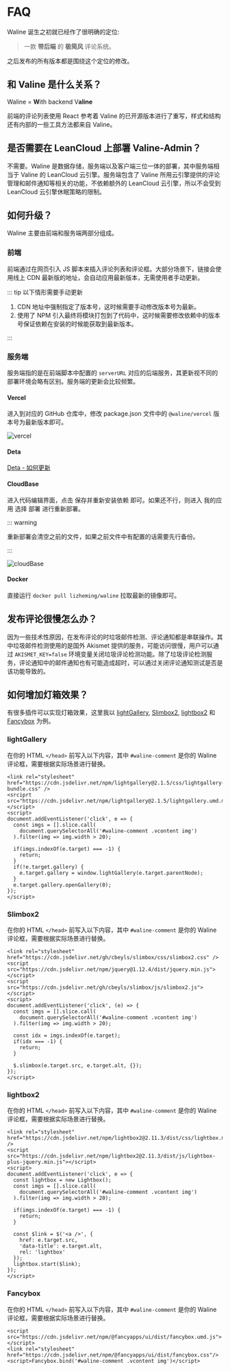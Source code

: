 # FAQ

Waline 诞生之初就已经作了很明确的定位:

> 一款 **带后端** 的 **极简风** 评论系统。

之后发布的所有版本都是围绕这个定位的修改。

## 和 Valine 是什么关系？

Waline = **W**ith backend V**aline**

前端的评论列表使用 React 参考着 Valine 的已开源版本进行了重写，样式和结构还有内部的一些工具方法都来自 Valine。

## 是否需要在 LeanCloud 上部署 Valine-Admin？

不需要。Waline 是数据存储，服务端以及客户端三位一体的部署，其中服务端相当于 Valine 的 LeanCloud 云引擎。服务端包含了 Valine 所用云引擎提供的评论管理和邮件通知等相关的功能，不依赖额外的 LeanCloud 云引擎，所以不会受到 LeanCloud 云引擎休眠策略的限制。

## 如何升级？

Waline 主要由前端和服务端两部分组成。

### 前端

前端通过在网页引入 JS 脚本来插入评论列表和评论框。大部分场景下，链接会使用线上 CDN 最新版的地址，会自动应用最新版本，无需使用者手动更新。

::: tip 以下情形需要手动更新

1. CDN 地址中强制指定了版本号，这时候需要手动修改版本号为最新。
2. 使用了 NPM 引入最终将模块打包到了代码中，这时候需要修改依赖中的版本号保证依赖在安装的时候能获取到最新版本。

:::

### 服务端

服务端指的是在前端脚本中配置的 `serverURL` 对应的后端服务，其更新视不同的部署环境会略有区别。服务端的更新会比较频繁。

#### Vercel

进入到对应的 GitHub 仓库中，修改 package.json 文件中的 `@waline/vercel` 版本号为最新版本即可。

![vercel](./assets/vercel-update.png)

#### Deta

[Deta - 如何更新](https://waline.js.org/guide/server/deta.html#deta-%E5%A6%82%E4%BD%95%E6%9B%B4%E6%96%B0)

#### CloudBase

进入代码编辑界面，点击 <kbd>保存并重新安装依赖</kbd> 即可。如果还不行，则进入 <kbd>我的应用</kbd> 选择 <kbd>部署</kbd> 进行重新部署。

::: warning

重新部署会清空之前的文件，如果之前文件中有配置的话需要先行备份。

:::

![cloudBase](./assets/cloudbase-update.jpg)

#### Docker

直接运行 `docker pull lizheming/waline` 拉取最新的镜像即可。

## 发布评论很慢怎么办？

因为一些技术性原因，在发布评论的时垃圾邮件检测、评论通知都是串联操作。其中垃圾邮件检测使用的是国外 Akismet 提供的服务，可能访问很慢，用户可以通过 `AKISMET_KEY=false` 环境变量关闭垃圾评论检测功能。除了垃圾评论检测服务，评论通知中的邮件通知也有可能造成超时，可以通过关闭评论通知测试是否是该功能导致的。

## 如何增加灯箱效果？

有很多插件可以实现灯箱效果，这里我以 [lightGallery](https://www.lightgalleryjs.com/), [Slimbox2](https://www.digitalia.be/software/slimbox2/), [lightbox2](https://lokeshdhakar.com/projects/lightbox2/) 和 [Fancybox](https://fancyapps.com/docs/ui/fancybox/) 为例。

### lightGallery

在你的 HTML `</head>` 前写入以下内容，其中 `#waline-comment` 是你的 Waline 评论框，需要根据实际场景进行替换。

```
<link rel="stylesheet" href="https://cdn.jsdelivr.net/npm/lightgallery@2.1.5/css/lightgallery-bundle.css" />
<srciprt src="https://cdn.jsdelivr.net/npm/lightgallery@2.1.5/lightgallery.umd.min.js"></script>
<script>
document.addEventListener('click', e => {
  const imgs = [].slice.call(
    document.querySelectorAll('#waline-comment .vcontent img')
  ).filter(img => img.width > 20);

  if(imgs.indexOf(e.target) === -1) {
    return;
  }
  if(!e.target.gallery) {
    e.target.gallery = window.lightGallery(e.target.parentNode);
  }
  e.target.gallery.openGallery(0);
});
</script>
```

### Slimbox2

在你的 HTML `</head>` 前写入以下内容，其中 `#waline-comment` 是你的 Waline 评论框，需要根据实际场景进行替换。

```
<link rel="stylesheet" href="https://cdn.jsdelivr.net/gh/cbeyls/slimbox/css/slimbox2.css" />
<script src="https://cdn.jsdelivr.net/npm/jquery@1.12.4/dist/jquery.min.js"></script>
<script src="https://cdn.jsdelivr.net/gh/cbeyls/slimbox/js/slimbox2.js"></script>
<script>
document.addEventListener('click', (e) => {
  const imgs = [].slice.call(
    document.querySelectorAll('#waline-comment .vcontent img')
  ).filter(img => img.width > 20);

  const idx = imgs.indexOf(e.target);
  if(idx === -1) {
    return;
  }

  $.slimbox(e.target.src, e.target.alt, {});
});
</script>
```

### lightbox2

在你的 HTML `</head>` 前写入以下内容，其中 `#waline-comment` 是你的 Waline 评论框，需要根据实际场景进行替换。

```
<link rel="stylesheet" href="https://cdn.jsdelivr.net/npm/lightbox2@2.11.3/dist/css/lightbox.min.css" />
<script src="https://cdn.jsdelivr.net/npm/lightbox2@2.11.3/dist/js/lightbox-plus-jquery.min.js"></script>
<script>
document.addEventListener('click', e => {
  const lightbox = new Lightbox();
  const imgs = [].slice.call(
    document.querySelectorAll('#waline-comment .vcontent img')
  ).filter(img => img.width > 20);

  if(imgs.indexOf(e.target) === -1) {
    return;
  }

  const $link = $('<a />', {
    href: e.target.src,
    'data-title': e.target.alt,
    rel: 'lightbox'
  });
  lightbox.start($link);
});
</script>
```

### Fancybox

在你的 HTML `</head>` 前写入以下内容，其中 `#waline-comment` 是你的 Waline 评论框，需要根据实际场景进行替换。

```
<script src="https://cdn.jsdelivr.net/npm/@fancyapps/ui/dist/fancybox.umd.js"></script>
<link rel="stylesheet" href="https://cdn.jsdelivr.net/npm/@fancyapps/ui/dist/fancybox.css"/>
<script>Fancybox.bind('#waline-comment .vcontent img')</script>
```
